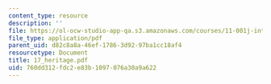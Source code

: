 ```yaml
---
content_type: resource
description: ''
file: https://ol-ocw-studio-app-qa.s3.amazonaws.com/courses/11-001j-introduction-to-urban-design-and-development-spring-2006/760dd312fdc2e83b1097076a30a9a622_17_heritage.pdf
file_type: application/pdf
parent_uid: d82c8a8a-46ef-1786-3d92-97ba1cc18af4
resourcetype: Document
title: 17_heritage.pdf
uid: 760dd312-fdc2-e83b-1097-076a30a9a622
---
```


